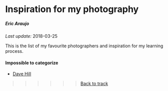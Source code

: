 # Inspiration for my photography
##### Eric Araujo
*Last update:* 2018-03-25

This is the list of my favourite photographers and inspiration for my learning process.

#### Impossible to categorize

* [Dave Hill](http://davehillphoto.com/)



>>>>>> [Back to track](README.md)